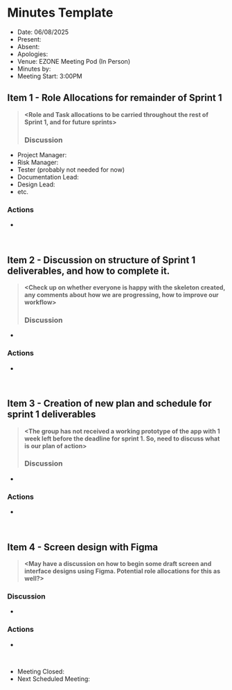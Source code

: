 # Minutes Template

- Date: 06/08/2025
- Present:
- Absent:
- Apologies:
- Venue: EZONE Meeting Pod (In Person)
- Minutes by:
- Meeting Start: 3:00PM

## Item 1 - Role Allocations for remainder of Sprint 1
> **<Role and Task allocations to be carried throughout the rest of Sprint 1, and for future sprints>**
> ### Discussion
 - Project Manager:
 - Risk Manager: 
 - Tester (probably not needed for now)
 - Documentation Lead: 
 - Design Lead:
 - etc.
 ### Actions
 - 
<br>

## Item 2 - Discussion on structure of Sprint 1 deliverables, and how to complete it.
> **<Check up on whether everyone is happy with the skeleton created, any comments about how we are progressing, how to improve our workflow>**
> ### Discussion
 - 
 ### Actions
 - 
<br>

## Item 3 - Creation of new plan and schedule for sprint 1 deliverables
> **<The group has not received a working prototype of the app with 1 week left before the deadline for sprint 1. So, need to discuss what is our plan of action>**
> ### Discussion
 - 
 ### Actions
 - 
<br>

## Item 4 - Screen design with Figma
> **<May have a discussion on how to begin some draft screen and interface designs using Figma. Potential role allocations for this as well?>**
 ### Discussion
 -
 ### Actions
 -
 <br>

- Meeting Closed:
- Next Scheduled Meeting:
